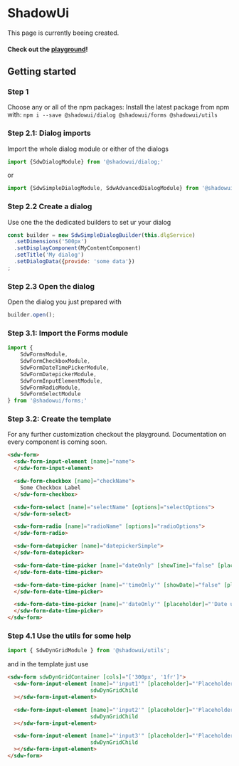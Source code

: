 # ShadowUi

This page is currently beeing created.

#### Check out the [playground](https://shadow-ui.owehmer.now.sh/)!

## Getting started
### Step 1
Choose any or all of the npm packages: 
Install the latest package from npm with: ``npm i --save @shadowui/dialog @shadowui/forms @shadowui/utils``

### Step 2.1: Dialog imports
Import the whole dialog module or either of the dialogs
```js
import {SdwDialogModule} from '@shadowui/dialog;'
```
or
```js
import {SdwSimpleDialogModule, SdwAdvancedDialogModule} from '@shadowui/dialog;'
```

### Step 2.2 Create a dialog
Use one the the dedicated builders to set ur your dialog
```js
const builder = new SdwSimpleDialogBuilder(this.dlgService)
  .setDimensions('500px')
  .setDisplayComponent(MyContentComponent)
  .setTitle('My dialog')
  .setDialogData({provide: 'some data'})
;
```

### Step 2.3 Open the dialog
Open the dialog you just prepared with
```js
builder.open();
```

### Step 3.1: Import the Forms module
```js
import {
    SdwFormsModule,
    SdwFormCheckboxModule,
    SdwFormDateTimePickerModule,
    SdwFormDatepickerModule,
    SdwFormInputElementModule,
    SdwFormRadioModule,
    SdwFormSelectModule
} from '@shadowui/forms;'
```

### Step 3.2: Create the template
For any further customization checkout the playground. Documentation on every component is coming soon.
```html
<sdw-form>
  <sdw-form-input-element [name]="name">
  </sdw-form-input-element>

  <sdw-form-checkbox [name]="checkName">
    Some Checkbox Label
  </sdw-form-checkbox>

  <sdw-form-select [name]="selectName" [options]="selectOptions">
  </sdw-form-select>

  <sdw-form-radio [name]="radioName" [options]="radioOptions">
  </sdw-form-radio>

  <sdw-form-datepicker [name]="datepickerSimple">
  </sdw-form-datepicker>

  <sdw-form-date-time-picker [name]="dateOnly" [showTime]="false" [placeholder]="'Date only'">
  </sdw-form-date-time-picker>

  <sdw-form-date-time-picker [name]="'timeOnly'" [showDate]="false" [placeholder]="'Time only'">
  </sdw-form-date-time-picker>

  <sdw-form-date-time-picker [name]="'dateOnly'" [placeholder]="'Date und Time'" [highlightBgColor]="'rgba(0,0,0,0.05)'">
  </sdw-form-date-time-picker>
</sdw-form>
```

### Step 4.1 Use the utils for some help
```js
import { SdwDynGridModule } from '@shadowui/utils';
```

and in the template just use

```html
<sdw-form sdwDynGridContainer [cols]="['300px', '1fr']">
  <sdw-form-input-element [name]="'input1'" [placeholder]="'Placeholder 1'"
                          sdwDynGridChild
  ></sdw-form-input-element>

  <sdw-form-input-element [name]="'input2'" [placeholder]="'Placeholder 3'"
                          sdwDynGridChild
  ></sdw-form-input-element>

  <sdw-form-input-element [name]="'input3'" [placeholder]="'Placeholder 3'"
                          sdwDynGridChild
  ></sdw-form-input-element>
</sdw-form>

```

